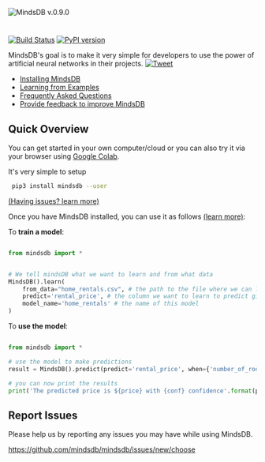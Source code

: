 
![MindsDB](https://raw.githubusercontent.com/mindsdb/mindsdb/master/mindsdb/proxies/web/static/img/logo1gw.png "MindsDB") v.0.9.0 
#

[![Build Status](https://travis-ci.org/mindsdb/mindsdb.svg?branch=master)](https://travis-ci.org/mindsdb/mindsdb)
[![PyPI version](https://badge.fury.io/py/mindsdb.svg)](https://badge.fury.io/py/mindsdb)

MindsDB's goal is to make it very simple for developers to use the power of artificial neural networks in their projects. [![Tweet](https://img.shields.io/twitter/url/http/shields.io.svg?style=social)](https://twitter.com/intent/tweet?text=Machine%20Learning%20in%20one%20line%20of%20code%21&url=https://www.mindsdb.com&via=mindsdb&hashtags=ai,ml,machine_learning,neural_networks)

* [Installing MindsDB](docs/Installing.md)
* [Learning from Examples](docs/examples/basic/README.md)
* [Frequently Asked Questions](docs/FAQ.md)
* [Provide feedback to improve MindsDB](https://mindsdb.typeform.com/to/c3CEtj)


## Quick Overview

You can get started in your own computer/cloud or you can also try it via your browser using [Google Colab](docs/GoogleColab.md).

It's very simple to setup 

```bash
 pip3 install mindsdb --user
```

[(Having issues? learn more)](docs/Installing.md)

Once you have MindsDB installed, you can use it as follows [(learn more)](docs/examples/basic/README.md):


To **train a model**:



```python

from mindsdb import *


# We tell mindsDB what we want to learn and from what data
MindsDB().learn(
    from_data="home_rentals.csv", # the path to the file where we can learn from, (note: can be url)
    predict='rental_price', # the column we want to learn to predict given all the data in the file
    model_name='home_rentals' # the name of this model
)

```


To **use the model**:


```python

from mindsdb import *

# use the model to make predictions
result = MindsDB().predict(predict='rental_price', when={'number_of_rooms': 2,'number_of_bathrooms':1, 'sqft': 1190}, model_name='home_rentals')

# you can now print the results
print('The predicted price is ${price} with {conf} confidence'.format(price=result.predicted_values[0]['rental_price'], conf=result.predicted_values[0]['prediction_confidence']))

```

## Report Issues

Please help us by reporting any issues you may have while using MindsDB.

https://github.com/mindsdb/mindsdb/issues/new/choose
